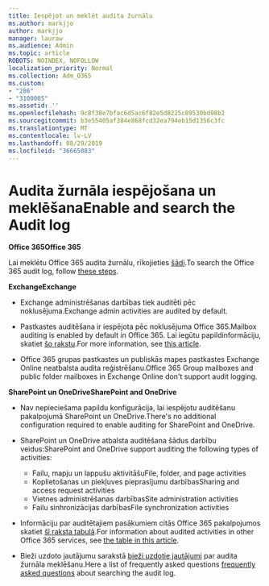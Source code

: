 ```yaml
---
title: Iespējot un meklēt audita žurnālu
ms.author: markjjo
author: markjjo
manager: lauraw
ms.audience: Admin
ms.topic: article
ROBOTS: NOINDEX, NOFOLLOW
localization_priority: Normal
ms.collection: Adm_O365
ms.custom:
- "286"
- "3100005"
ms.assetid: ''
ms.openlocfilehash: 9c8f38e7bfac6d5ac6f82e5d8225c89530bd98b2
ms.sourcegitcommit: b3e55405af384e868fcd32ea794eb15d1356c3fc
ms.translationtype: MT
ms.contentlocale: lv-LV
ms.lasthandoff: 08/29/2019
ms.locfileid: "36665083"
---
```

# <a name="enable-and-search-the-audit-log"></a><span data-ttu-id="8c377-102">Audita žurnāla iespējošana un meklēšana</span><span class="sxs-lookup"><span data-stu-id="8c377-102">Enable and search the Audit log</span></span>

<span data-ttu-id="8c377-103">**Office 365**</span><span class="sxs-lookup"><span data-stu-id="8c377-103">**Office 365**</span></span>

<span data-ttu-id="8c377-104">Lai meklētu Office 365 audita žurnālu, rīkojieties [šādi](https://docs.microsoft.com/office365/securitycompliance/search-the-audit-log-in-security-and-compliance#search-the-audit-log).</span><span class="sxs-lookup"><span data-stu-id="8c377-104">To search the Office 365 audit log, follow [these steps](https://docs.microsoft.com/office365/securitycompliance/search-the-audit-log-in-security-and-compliance#search-the-audit-log).</span></span>

<span data-ttu-id="8c377-105">**Exchange**</span><span class="sxs-lookup"><span data-stu-id="8c377-105">**Exchange**</span></span>

- <span data-ttu-id="8c377-106">Exchange administrēšanas darbības tiek auditēti pēc noklusējuma.</span><span class="sxs-lookup"><span data-stu-id="8c377-106">Exchange admin activities are audited by default.</span></span>

- <span data-ttu-id="8c377-107">Pastkastes auditēšana ir iespējota pēc noklusējuma Office 365.</span><span class="sxs-lookup"><span data-stu-id="8c377-107">Mailbox auditing is enabled by default in Office 365.</span></span> <span data-ttu-id="8c377-108">Lai iegūtu papildinformāciju, skatiet [šo rakstu](https://docs.microsoft.com/office365/securitycompliance/enable-mailbox-auditing).</span><span class="sxs-lookup"><span data-stu-id="8c377-108">For more information, see  [this article](https://docs.microsoft.com/office365/securitycompliance/enable-mailbox-auditing).</span></span>

- <span data-ttu-id="8c377-109">Office 365 grupas pastkastes un publiskās mapes pastkastes Exchange Online neatbalsta audita reģistrēšanu.</span><span class="sxs-lookup"><span data-stu-id="8c377-109">Office 365 Group mailboxes and public folder mailboxes in Exchange Online don't support audit logging.</span></span>

<span data-ttu-id="8c377-110">**SharePoint un OneDrive**</span><span class="sxs-lookup"><span data-stu-id="8c377-110">**SharePoint and OneDrive**</span></span>

- <span data-ttu-id="8c377-111">Nav nepieciešama papildu konfigurācija, lai iespējotu auditēšanu pakalpojumā SharePoint un OneDrive.</span><span class="sxs-lookup"><span data-stu-id="8c377-111">There's no additional configuration required to enable auditing for SharePoint and OneDrive.</span></span>

- <span data-ttu-id="8c377-112">SharePoint un OneDrive atbalsta auditēšana šādus darbību veidus:</span><span class="sxs-lookup"><span data-stu-id="8c377-112">SharePoint and OneDrive support auditing the following types of activities:</span></span>

    - <span data-ttu-id="8c377-113">Failu, mapju un lappušu aktivitāšu</span><span class="sxs-lookup"><span data-stu-id="8c377-113">File, folder, and page activities</span></span>
    - <span data-ttu-id="8c377-114">Koplietošanas un piekļuves pieprasījumu darbības</span><span class="sxs-lookup"><span data-stu-id="8c377-114">Sharing and access request activities</span></span>
    - <span data-ttu-id="8c377-115">Vietnes administrēšanas darbības</span><span class="sxs-lookup"><span data-stu-id="8c377-115">Site administration activities</span></span>
    - <span data-ttu-id="8c377-116">Failu sinhronizācijas darbības</span><span class="sxs-lookup"><span data-stu-id="8c377-116">File synchronization activities</span></span>

- <span data-ttu-id="8c377-117">Informāciju par auditētajiem pasākumiem citās Office 365 pakalpojumos skatiet [šī raksta tabulā](https://docs.microsoft.com/office365/securitycompliance/search-the-audit-log-in-security-and-compliance#audited-activities).</span><span class="sxs-lookup"><span data-stu-id="8c377-117">For information about audited activities in other Office 365 services, see  [the table in this article](https://docs.microsoft.com/office365/securitycompliance/search-the-audit-log-in-security-and-compliance#audited-activities).</span></span>

- <span data-ttu-id="8c377-118">Bieži uzdoto jautājumu sarakstā [bieži uzdotie jautājumi](https://docs.microsoft.com/office365/securitycompliance/search-the-audit-log-in-security-and-compliance#frequently-asked-questions) par audita žurnāla meklēšanu.</span><span class="sxs-lookup"><span data-stu-id="8c377-118">Here a list of frequently asked questions [frequently asked questions](https://docs.microsoft.com/office365/securitycompliance/search-the-audit-log-in-security-and-compliance#frequently-asked-questions) about searching the audit log.</span></span>